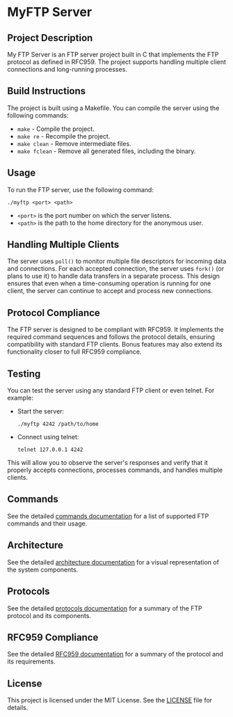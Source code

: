 # MyFTP Server

## Project Description
My FTP Server is an FTP server project built in C that implements the FTP protocol as defined in RFC959. The project supports handling multiple client connections and long-running processes.

## Build Instructions
The project is built using a Makefile. You can compile the server using the following commands:
- `make` - Compile the project.
- `make re` - Recompile the project.
- `make clean` - Remove intermediate files.
- `make fclean` - Remove all generated files, including the binary.

## Usage
To run the FTP server, use the following command:
```
./myftp <port> <path>
```
- `<port>` is the port number on which the server listens.
- `<path>` is the path to the home directory for the anonymous user.

## Handling Multiple Clients
The server uses `poll()` to monitor multiple file descriptors for incoming data and connections. For each accepted connection, the server uses `fork()` (or plans to use it) to handle data transfers in a separate process. This design ensures that even when a time-consuming operation is running for one client, the server can continue to accept and process new connections.

## Protocol Compliance
The FTP server is designed to be compliant with RFC959. It implements the required command sequences and follows the protocol details, ensuring compatibility with standard FTP clients. Bonus features may also extend its functionality closer to full RFC959 compliance.

## Testing
You can test the server using any standard FTP client or even telnet. For example:
- Start the server:
  ```
  ./myftp 4242 /path/to/home
  ```
- Connect using telnet:
  ```
  telnet 127.0.0.1 4242
  ```
This will allow you to observe the server's responses and verify that it properly accepts connections, processes commands, and handles multiple clients.

## Commands
See the detailed [commands documentation](docs/commands.md) for a list of supported FTP commands and their usage.

## Architecture
See the detailed [architecture documentation](docs/architecture.md) for a visual representation of the system components.

## Protocols
See the detailed [protocols documentation](docs/protocols.md) for a summary of the FTP protocol and its components.

## RFC959 Compliance
See the detailed [RFC959 documentation](docs/RFC959.md) for a summary of the protocol and its requirements.

## License
This project is licensed under the MIT License. See the [LICENSE](LICENSE) file for details.
